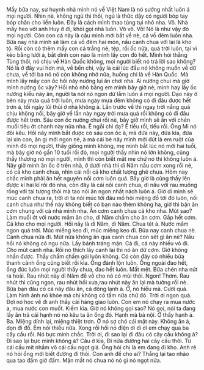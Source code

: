 Mấy bữa nay, sư huynh nhà mình nó về Việt Nam là nó sướng nhất luôn á mọi người. Nhìn nè, không ngủ thì thôi, ngủ là thức dậy có người bóp tay bóp chân cho liền luôn. Đây là cách mình thao túng tụi nhỏ nha. Vô. Nhà mấy heo với anh Huy ở đi, khỏi gọi nhà luôn. Vô vô. Vô! Nó là như vậy đó mọi người. Còn con cá này là cậu mình mới bắt về nè, cá vồ đém luôn nha. Bữa nay nhà mình sẽ làm cá vồ đém hai món, nấu canh chua với lại là kho tộ. Rồi còn có thêm mấy con cá trắng nè, tép, rồi ốc nữa, quá trời luôn, tại vì kéo bằng lưới á, bắt dính con nào là mình lấy con đó hết. Mình hỏi thằng Tùng thôi, nó chịu về Hàn Quốc không, mọi người biết nó trả lời sao không? Nó là ở đây vui hơn mà, về bển chi, vậy là cái lúc đầu nó không muốn về dữ chưa, về tới ba nó nó còn không nhớ nữa, huống chi là về Hàn Quốc. Mà mình lấy mấy con ốc hồi nãy nướng lụi ăn chơi nha. Ai nướng chui mà giờ mình nướng ốc vậy? Hồi nhỏ nhỏ bằng em mình bây giờ nè, mình hay lấy ốc nướng kiểu này ăn, người ta nói nó ngon dữ lắm luôn á mọi người. Dạo này ở bên này mưa quá trời luôn, mưa ngày mưa đêm không có đi đâu được hết trơn á, tối ngày lũi thủi ở nhà không à. Lần trước về thì ngay trời nắng quá chịu không nổi, bây giờ về lần này ngay trời mưa quá rồi không có đi đâu được hết trơn. Sáu con ốc nướng chui rồi nè, bây giờ mình sẽ ăn với chén muối tiêu ớt chanh này nữa nha. Ê ngồi chi dạ? Ê tiếu rồi, tiếu rồi. Ông Mi nó đòi kêu. Hồi nãy mình bắt được có sáu con ốc à, mà đứa này, đứa kia, đứa lại xin con, ăn gì mới ngon nè, à mà cái bé nãy mình mới đút là em ruột của mình đó mọi người, thấy giống mình không, mẹ mình bắt lúc nó mới hai tuổi, mà bây giờ nó gần 10 tuổi rồi đó, mọi người thấy nhìn nó lớn không, cũng thấy thương nó mọi người, mình thì còn biết mặt mẹ chứ nó thì không luôn á. Nãy giờ mình ăn ốc ở trên nhà, ở dưới nhà thì dì Năm nấu cơm xong rồi nè, có cá kho canh chua, nhìn cái nồi cá kho chất lượng ghê chưa. Hôm nay chắc mình phải ăn hết nguyên nồi cơm luôn quá. Bây giờ là cũng thấy lên được kí hai kí rồi đó nha, còn đây là cái nồi canh chua, dì nấu với rau muống rồng với tai tượng thôi mà tao nói ăn ngon nhất nách luôn á. Giờ dì mình sẽ múc canh chua ra, trời ơi ta nói múc tới đâu mồ hôi miệng đổ tới đó luôn, nồi canh chua như thế này không biết có bạn nào thèm không ha, giờ thì bận ăn cơm chung với cả nhà mình nha. Ăn cơm canh chua cá kho nha. Mút sao? Làm muối ớt với nước mắm ăn cho, dì Năm chấm cho ăn cơm. Gắp hết cơm. Cá kho cho mọi người. Hồi nãy là dì Năm, dì Năm. Chua tét à. Nước mắm ngon quá trời. Múc miếng keo đi, múc miếng keo đi. Bữa nay canh chua nè. Canh chua nữa đi. Mút nữa không ăn qua canh chua con sét gì ăn nè? Nấu hồi nó không có ngu nữa. Lấy bánh tráng mặn. Cá đi, cá này nhiều vô đi. Cho mút canh nha. Rồi nó thích lấy canh lại thì nó ăn dữ cơm. Giờ không nhắn được. Thấy chấm chấm gói luôn không. Có còn đây có nhiều bữa thanh cảnh ổng cũng biết rồi kìa. Ổng đánh lộn luôn. Ổng ngoài đao hết, ổng đức luôn mọi người thấy chưa, đao hết luôn. Mất mệt. Bữa chén nha nứt ra hoài. Rau nhút này dì Năm để vô cho nó có mùi thôi. Ngon! Thơm. Rau nhút thì cũng ngon, rau nhút hồi xưa,rau nhút này ăn lại mà tưởng rồi nè. Bữa bạn đâu có cá này đâu ăn, cá đông lạnh à. Ờ, nó hiểu mà. Cười quá. Làm hình ảnh nó khỏe mà chị không có tắm nữa chứ đó. Trời ơi ngon quá. Đợi nó học về đi anh thấy cái hàng giao luôn. Con em nó chạy ra mua nước a, mua nước con muốt. Kiếm kìa. Giờ nó không gọi sao? Nó gọi, nói ta đang lấy ăn trả cái hạnh nó nó kêu ta ăn ổng đó. Hạnh mà bà nội. Ờ thấy hạnh á. Ba. Miệng dính lại, miệng thiệt trơn. Ờ nó sợ chó cái mặt này. Không ăn à, dọn đi đổ. Em nói thiếu nữa. Xong rồi hồi nó điện ơi dì ơi em chạy qua ba cây cầu rồi. Nó bực mình chắc. Trời ơi, đi sao lại đi đâu có cây cầu không à? Đi sao lại bực mình không à? Cầu ờ kìa. Đi nửa đường hai cây cầu thôi. Từ cái cầu mít nhắm vô cái cầu ngọt giá. Ổng hỏi chị là em đang đi kho. Anh rẻ nó hỏi ổng mới biết đường đi thôi. Con anh để cho ai? Thắng lại tao nhào qua tao đấm giờ đấm. Mặn mắt nó chua nó nó gì nó ngọt nữa.